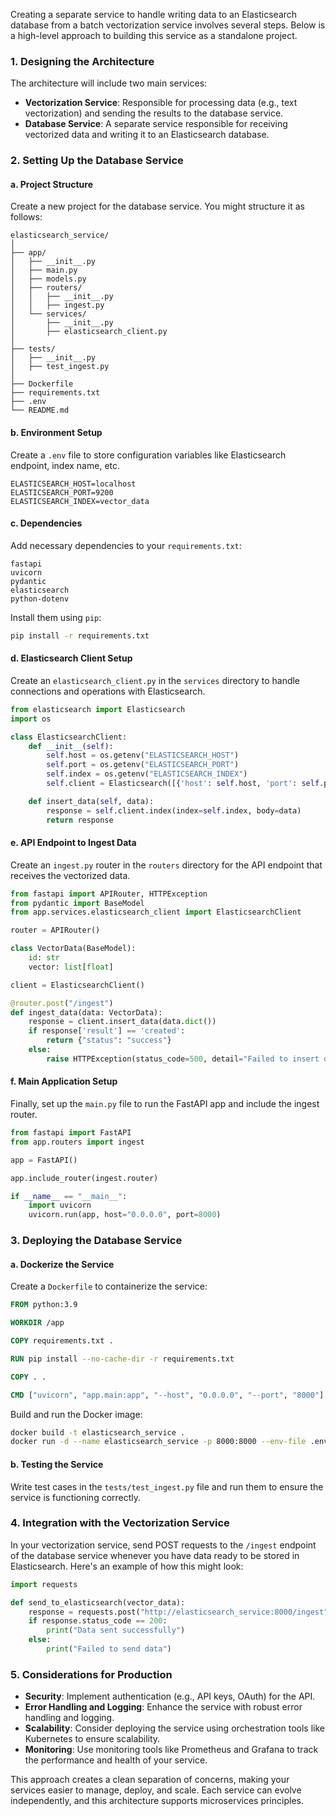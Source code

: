 Creating a separate service to handle writing data to an Elasticsearch database from a batch vectorization service involves several steps. Below is a high-level approach to building this service as a standalone project.

### 1. **Designing the Architecture**

The architecture will include two main services:
- **Vectorization Service**: Responsible for processing data (e.g., text vectorization) and sending the results to the database service.
- **Database Service**: A separate service responsible for receiving vectorized data and writing it to an Elasticsearch database.

### 2. **Setting Up the Database Service**

#### a. **Project Structure**
Create a new project for the database service. You might structure it as follows:

```
elasticsearch_service/
│
├── app/
│   ├── __init__.py
│   ├── main.py
│   ├── models.py
│   ├── routers/
│   │   ├── __init__.py
│   │   ├── ingest.py
│   └── services/
│       ├── __init__.py
│       ├── elasticsearch_client.py
│
├── tests/
│   ├── __init__.py
│   ├── test_ingest.py
│
├── Dockerfile
├── requirements.txt
├── .env
└── README.md
```

#### b. **Environment Setup**
Create a `.env` file to store configuration variables like Elasticsearch endpoint, index name, etc.

```env
ELASTICSEARCH_HOST=localhost
ELASTICSEARCH_PORT=9200
ELASTICSEARCH_INDEX=vector_data
```

#### c. **Dependencies**
Add necessary dependencies to your `requirements.txt`:

```plaintext
fastapi
uvicorn
pydantic
elasticsearch
python-dotenv
```

Install them using `pip`:

```bash
pip install -r requirements.txt
```

#### d. **Elasticsearch Client Setup**
Create an `elasticsearch_client.py` in the `services` directory to handle connections and operations with Elasticsearch.

```python
from elasticsearch import Elasticsearch
import os

class ElasticsearchClient:
    def __init__(self):
        self.host = os.getenv("ELASTICSEARCH_HOST")
        self.port = os.getenv("ELASTICSEARCH_PORT")
        self.index = os.getenv("ELASTICSEARCH_INDEX")
        self.client = Elasticsearch([{'host': self.host, 'port': self.port}])

    def insert_data(self, data):
        response = self.client.index(index=self.index, body=data)
        return response
```

#### e. **API Endpoint to Ingest Data**
Create an `ingest.py` router in the `routers` directory for the API endpoint that receives the vectorized data.

```python
from fastapi import APIRouter, HTTPException
from pydantic import BaseModel
from app.services.elasticsearch_client import ElasticsearchClient

router = APIRouter()

class VectorData(BaseModel):
    id: str
    vector: list[float]

client = ElasticsearchClient()

@router.post("/ingest")
def ingest_data(data: VectorData):
    response = client.insert_data(data.dict())
    if response['result'] == 'created':
        return {"status": "success"}
    else:
        raise HTTPException(status_code=500, detail="Failed to insert data")
```

#### f. **Main Application Setup**
Finally, set up the `main.py` file to run the FastAPI app and include the ingest router.

```python
from fastapi import FastAPI
from app.routers import ingest

app = FastAPI()

app.include_router(ingest.router)

if __name__ == "__main__":
    import uvicorn
    uvicorn.run(app, host="0.0.0.0", port=8000)
```

### 3. **Deploying the Database Service**

#### a. **Dockerize the Service**
Create a `Dockerfile` to containerize the service:

```Dockerfile
FROM python:3.9

WORKDIR /app

COPY requirements.txt .

RUN pip install --no-cache-dir -r requirements.txt

COPY . .

CMD ["uvicorn", "app.main:app", "--host", "0.0.0.0", "--port", "8000"]
```

Build and run the Docker image:

```bash
docker build -t elasticsearch_service .
docker run -d --name elasticsearch_service -p 8000:8000 --env-file .env elasticsearch_service
```

#### b. **Testing the Service**
Write test cases in the `tests/test_ingest.py` file and run them to ensure the service is functioning correctly.

### 4. **Integration with the Vectorization Service**

In your vectorization service, send POST requests to the `/ingest` endpoint of the database service whenever you have data ready to be stored in Elasticsearch. Here's an example of how this might look:

```python
import requests

def send_to_elasticsearch(vector_data):
    response = requests.post("http://elasticsearch_service:8000/ingest", json=vector_data)
    if response.status_code == 200:
        print("Data sent successfully")
    else:
        print("Failed to send data")
```

### 5. **Considerations for Production**
- **Security**: Implement authentication (e.g., API keys, OAuth) for the API.
- **Error Handling and Logging**: Enhance the service with robust error handling and logging.
- **Scalability**: Consider deploying the service using orchestration tools like Kubernetes to ensure scalability.
- **Monitoring**: Use monitoring tools like Prometheus and Grafana to track the performance and health of your service.

This approach creates a clean separation of concerns, making your services easier to manage, deploy, and scale. Each service can evolve independently, and this architecture supports microservices principles.